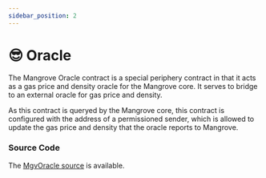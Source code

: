 ```yaml
---
sidebar_position: 2
---
```


# 😎 Oracle

The Mangrove Oracle contract is a special periphery contract in that it acts as a gas price and density oracle for the Mangrove core. It serves to bridge to an external oracle for gas price and density. 

As this contract is queryed by the Mangrove core, this contract is configured with the address of a permissioned sender, which is allowed to update the gas price and density that the oracle reports to Mangrove.

### Source Code

The [MgvOracle source](https://github.com/mangrovedao/mangrove-core/blob/master/src/periphery/MgvOracle.sol) is available.